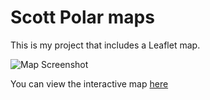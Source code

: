 # Scott Polar maps


This is my project that includes a Leaflet map.

![Map Screenshot](gl_screenshot.JPG)

You can view the interactive map [here](SPRI_Map_GL.html)
